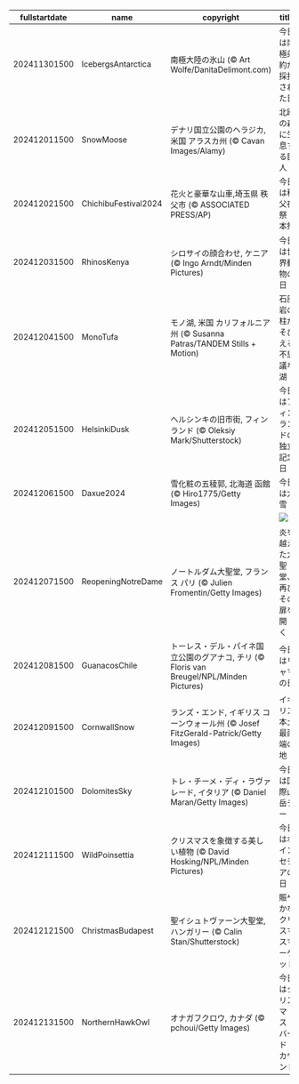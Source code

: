 |fullstartdate|name|copyright|title|image|
|--|--|--|--|--|
202411301500|IcebergsAntarctica|南極大陸の氷山 (© Art Wolfe/DanitaDelimont.com)|今日は南極条約が採択された日|![](/ja-JP/2024/12/202411301500IcebergsAntarctica.jpg)|
202412011500|SnowMoose|デナリ国立公園のヘラジカ, 米国 アラスカ州  (© Cavan Images/Alamy)|北欧の森に生息する巨人|![](/ja-JP/2024/12/202412011500SnowMoose.jpg)|
202412021500|ChichibuFestival2024|花火と豪華な山車,埼玉県 秩父市 (© ASSOCIATED PRESS/AP)|今日は秩父夜祭・本祭|![](/ja-JP/2024/12/202412021500ChichibuFestival2024.jpg)|
202412031500|RhinosKenya|シロサイの顔合わせ, ケニア (© Ingo Arndt/Minden Pictures)|今日は世界動物の日|![](/ja-JP/2024/12/202412031500RhinosKenya.jpg)|
202412041500|MonoTufa|モノ湖, 米国 カリフォルニア州 (© Susanna Patras/TANDEM Stills + Motion)|石灰岩の柱がそびえる不思議な湖|![](/ja-JP/2024/12/202412041500MonoTufa.jpg)|
202412051500|HelsinkiDusk|ヘルシンキの旧市街, フィンランド (© Oleksiy Mark/Shutterstock)|今日はフィンランドの独立記念日|![](/ja-JP/2024/12/202412051500HelsinkiDusk.jpg)|
202412061500|Daxue2024|雪化粧の五稜郭, 北海道 函館 (© Hiro1775/Getty Images)|今日は大雪|![](/ja-JP/2024/12/202412061500Daxue2024.jpg)|
||||![](/ja-JP/2024/12/.jpg)|
202412071500|ReopeningNotreDame|ノートルダム大聖堂, フランス パリ (© Julien Fromentin/Getty Images)|炎を越えた大聖堂、再びその扉を開く！|![](/ja-JP/2024/12/202412071500ReopeningNotreDame.jpg)|
202412081500|GuanacosChile|トーレス・デル・パイネ国立公園のグアナコ, チリ (© Floris van Breugel/NPL/Minden Pictures)|今日はリャマの日|![](/ja-JP/2024/12/202412081500GuanacosChile.jpg)|
202412091500|CornwallSnow|ランズ・エンド, イギリス コーンウォール州 (© Josef FitzGerald-Patrick/Getty Images)|イギリス本土最西端の地|![](/ja-JP/2024/12/202412091500CornwallSnow.jpg)|
202412101500|DolomitesSky|トレ・チーメ・ディ・ラヴァレード, イタリア (© Daniel Maran/Getty Images)|今日は国際山岳デー|![](/ja-JP/2024/12/202412101500DolomitesSky.jpg)|
202412111500|WildPoinsettia|クリスマスを象徴する美しい植物 (© David Hosking/NPL/Minden Pictures)|今日はポインセチアの日|![](/ja-JP/2024/12/202412111500WildPoinsettia.jpg)|
202412121500|ChristmasBudapest|聖イシュトヴァーン大聖堂, ハンガリー (© Calin Stan/Shutterstock)|賑やかなクリスマスマーケット|![](/ja-JP/2024/12/202412121500ChristmasBudapest.jpg)|
202412131500|NorthernHawkOwl|オナガフクロウ, カナダ (© pchoui/Getty Images)|今日はクリスマス・バード・カウント|![](/ja-JP/2024/12/202412131500NorthernHawkOwl.jpg)|
